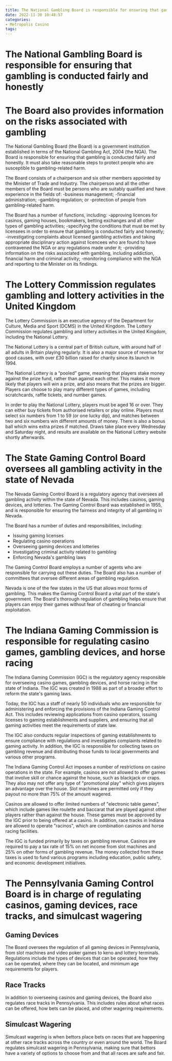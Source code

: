 ```yaml
---
title: The National Gambling Board is responsible for ensuring that gambling is conducted fairly and honestly
date: 2022-11-30 10:48:57
categories:
- Metropolis Casino
tags:
---
```



#  The National Gambling Board is responsible for ensuring that gambling is conducted fairly and honestly

# The Board also provides information on the risks associated with gambling

The National Gambling Board (the Board) is a government institution established in terms of the National Gambling Act, 2004 (the NGA). The Board is responsible for ensuring that gambling is conducted fairly and honestly. It must also take reasonable steps to protect people who are susceptible to gambling-related harm.

The Board consists of a chairperson and six other members appointed by the Minister of Trade and Industry. The chairperson and all the other members of the Board must be persons who are suitably qualified and have experience in the fields of:
-business management;
-financial administration;
-gambling regulation; or
-protection of people from gambling-related harm.

The Board has a number of functions, including: 
-approving licences for casinos, gaming houses, bookmakers, betting exchanges and all other types of gambling activities; 
-specifying the conditions that must be met by licensees in order to ensure that gambling is conducted fairly and honestly; 
-investigating complaints about licensed gambling activities and taking appropriate disciplinary action against licencees who are found to have contravened the NGA or any regulations made under it; 
-providing information on the risks associated with gambling, including addiction, financial harm and criminal activity; 
-monitoring compliance with the NGA and reporting to the Minister on its findings.

#  The Lottery Commission regulates gambling and lottery activities in the United Kingdom 
The Lottery Commission is an executive agency of the Department for Culture, Media and Sport (DCMS) in the United Kingdom. The Lottery Commission regulates gambling and lottery activities in the United Kingdom, including the National Lottery.

The National Lottery is a central part of British culture, with around half of all adults in Britain playing regularly. It is also a major source of revenue for good causes, with over £30 billion raised for charity since its launch in 1994.

The National Lottery is a “pooled” game, meaning that players stake money against the prize fund, rather than against each other. This makes it more likely that players will win a prize, and also means that the prizes are bigger. Players can choose to play many different types of games, including scratchcards, raffle tickets, and number games.

In order to play the National Lottery, players must be aged 16 or over. They can either buy tickets from authorised retailers or play online. Players must select six numbers from 1 to 59 (or one lucky dip), and matches between two and six numbers win different amounts of money. There is also a bonus ball which wins extra prizes if matched. Draws take place every Wednesday and Saturday night, and results are available on the National Lottery website shortly afterwards.

#  The State Gaming Control Board oversees all gambling activity in the state of Nevada 

The Nevada Gaming Control Board is a regulatory agency that oversees all gambling activity within the state of Nevada. This includes casinos, gaming devices, and lotteries. The Gaming Control Board was established in 1955, and is responsible for ensuring the fairness and integrity of all gambling in Nevada.

The Board has a number of duties and responsibilities, including: 

- Issuing gaming licenses
- Regulating casino operations
- Overseeing gaming devices and lotteries
- Investigating criminal activity related to gambling
- Enforcing Nevada's gambling laws

The Gaming Control Board employs a number of agents who are responsible for carrying out these duties. The Board also has a number of committees that oversee different areas of gambling regulation.

Nevada is one of the few states in the US that allows most forms of gambling. This makes the Gaming Control Board a vital part of the state's government. The Board's thorough regulation of gambling helps ensure that players can enjoy their games without fear of cheating or financial exploitation.

#  The Indiana Gaming Commission is responsible for regulating casino games, gambling devices, and horse racing 

The Indiana Gaming Commission (IGC) is the regulatory agency responsible for overseeing casino games, gambling devices, and horse racing in the state of Indiana. The IGC was created in 1988 as part of a broader effort to reform the state's gaming laws. 

Today, the IGC has a staff of nearly 50 individuals who are responsible for administering and enforcing the provisions of the Indiana Gaming Control Act. This includes reviewing applications from casino operators, issuing licenses to gaming establishments and suppliers, and ensuring that all gaming activities meet the requirements of state law. 

The IGC also conducts regular inspections of gaming establishments to ensure compliance with regulations and investigates complaints related to gaming activity. In addition, the IGC is responsible for collecting taxes on gambling revenue and distributing those funds to local governments and various other programs. 

The Indiana Gaming Control Act imposes a number of restrictions on casino operations in the state. For example, casinos are not allowed to offer games that involve skill or chance against the house, such as blackjack or craps. They also may not offer any type of "promotional play" which gives players an advantage over the house. Slot machines are permitted only if they payout no more than 75% of the amount wagered. 

Casinos are allowed to offer limited numbers of "electronic table games", which include games like roulette and baccarat that are played against other players rather than against the house. These games must be approved by the IGC prior to being offered at a casino. In addition, race tracks in Indiana are allowed to operate "racinos", which are combination casinos and horse racing facilities. 

The IGC is funded primarily by taxes on gambling revenue. Casinos are required to pay a tax rate of 15% on net income from slot machines and 25% on other forms of gambling revenue. The money collected from these taxes is used to fund various programs including education, public safety, and economic development initiatives.

#  The Pennsylvania Gaming Control Board is in charge of regulating casinos, gaming devices, race tracks, and simulcast wagering

## Gaming Devices

The Board oversees the regulation of all gaming devices in Pennsylvania, from slot machines and video poker games to keno and lottery terminals. Regulations include the types of devices that can be operated, how they can be operated, where they can be located, and minimum age requirements for players.

## Race Tracks

In addition to overseeing casinos and gaming devices, the Board also regulates race tracks in Pennsylvania. This includes rules about what races can be offered, how bets can be placed, and other wagering requirements.

## Simulcast Wagering

Simulcast wagering is when bettors place bets on races that are happening at other race tracks across the country or even around the world. The Board regulates simulcast wagering in Pennsylvania, making sure that bettors have a variety of options to choose from and that all races are safe and fair.